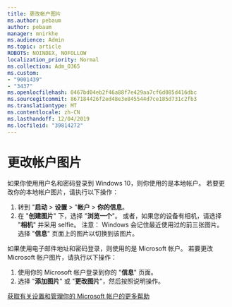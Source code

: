 ```yaml
---
title: 更改帐户图片
ms.author: pebaum
author: pebaum
manager: mnirkhe
ms.audience: Admin
ms.topic: article
ROBOTS: NOINDEX, NOFOLLOW
localization_priority: Normal
ms.collection: Adm_O365
ms.custom:
- "9001439"
- "3437"
ms.openlocfilehash: 0467bd04eb2f46a88f7e429aa7cf6d085d416dbc
ms.sourcegitcommit: 867184426f2ed48e3e845544d7ce185d731c2fb3
ms.translationtype: MT
ms.contentlocale: zh-CN
ms.lasthandoff: 12/04/2019
ms.locfileid: "39814272"
---
```

# <a name="change-account-picture"></a>更改帐户图片

如果你使用用户名和密码登录到 Windows 10，则你使用的是本地帐户。 若要更改你的本地帐户图片，请执行以下操作：

1. 转到 "**启动** > **设置** > "**帐户** > **你的信息**。
2. 在 "**创建图片**" 下，选择 "**浏览一个**"。 或者，如果您的设备有相机，请选择 "**相机**" 并采用 selfie。 
    注意： Windows 会记住最近使用过的前三张图片。 选择 "**信息**" 页面上的图片以切换到该图片。

如果使用电子邮件地址和密码登录，则使用的是 Microsoft 帐户。 若要更改 Microsoft 帐户图片，请执行以下操作：

1. 使用你的 Microsoft 帐户登录到你的 "**信息**" 页面。
2. 选择 "**添加图片**" 或 "**更改图片**"，然后按照说明操作。

[获取有关设置和管理你的 Microsoft 帐户的更多帮助](https://support.microsoft.com/products/microsoft-account?category=manage-account)